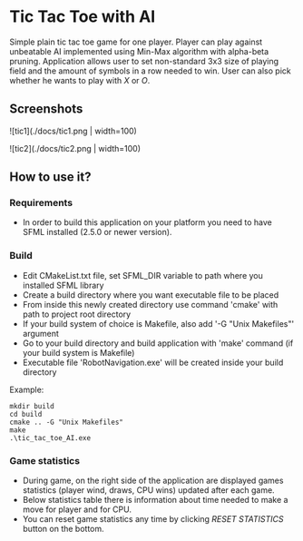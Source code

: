 # Tic Tac Toe with AI

Simple plain tic tac toe game for one player. Player can play against unbeatable AI implemented using Min-Max algorithm with alpha-beta pruning. Application allows user to set non-standard 3x3 size of playing field
and the amount of symbols in a row needed to win. User can also pick whether he wants to play with _X_ or _O_.

## Screenshots

![tic1](./docs/tic1.png | width=100)

![tic2](./docs/tic2.png | width=100)

## How to use it?

### Requirements

* In order to build this application on your platform you need to have SFML installed (2.5.0 or newer version).

### Build

* Edit CMakeList.txt file, set SFML_DIR variable to path where you installed SFML library
* Create a build directory where you want executable file to be placed
* From inside this newly created directory use command 'cmake' with path to project root directory
* If your build system of choice is Makefile, also add '-G "Unix Makefiles"' argument
* Go to your build directory and build application with 'make' command (if your build system is Makefile)
* Executable file 'RobotNavigation.exe' will be created inside your build directory

Example:

```
mkdir build
cd build
cmake .. -G "Unix Makefiles"
make
.\tic_tac_toe_AI.exe
```

### Game statistics

* During game, on the right side of the application are displayed games statistics (player wind, draws, CPU wins) updated after each game.
* Below statistics table there is information about time needed to make a move for player and for CPU.
* You can reset game statistics any time by clicking _RESET STATISTICS_ button on the bottom.

